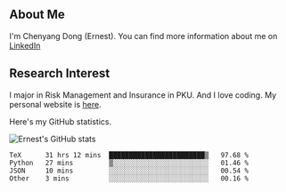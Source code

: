 ## About Me

I'm Chenyang Dong (Ernest). You can find more information about me on [LinkedIn](https://www.linkedin.com/in/%E6%99%A8%E9%98%B3-%E8%91%A3-918ab41b4/)

## Research Interest

I major in Risk Management and Insurance in PKU. And I love coding. My personal website is [here](https://ernestdong.github.io).

Here's my GitHub statistics.

![Ernest's GitHub stats](https://github-readme-stats.vercel.app/api?username=ErnestDong&show_icons=true?count_private=true)

<!--START_SECTION:waka-->

```text
TeX      31 hrs 12 mins  ████████████████████████▒   97.68 %
Python   27 mins         ▒░░░░░░░░░░░░░░░░░░░░░░░░   01.46 %
JSON     10 mins         ░░░░░░░░░░░░░░░░░░░░░░░░░   00.54 %
Other    3 mins          ░░░░░░░░░░░░░░░░░░░░░░░░░   00.16 %
```

<!--END_SECTION:waka-->
